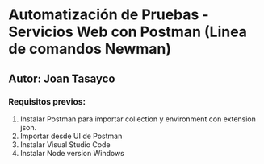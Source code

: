 # Automatización de Pruebas - Servicios Web con Postman (Linea de comandos Newman)

## Autor: Joan Tasayco

### Requisitos previos:

1. Instalar Postman para importar collection y environment con extension json.
2. Importar desde UI de Postman
3. Instalar Visual Studio Code
4. Instalar Node version Windows